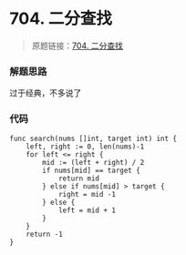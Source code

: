# 704. 二分查找
> 原题链接：[704. 二分查找](https://leetcode-cn.com/problems/binary-search/)
### 解题思路
过于经典，不多说了
### 代码
```golang
func search(nums []int, target int) int {
	left, right := 0, len(nums)-1
	for left <= right {
		mid := (left + right) / 2
		if nums[mid] == target {
			return mid
		} else if nums[mid] > target {
			right = mid -1
		} else {
			left = mid + 1
		}
	}
	return -1
}
```
